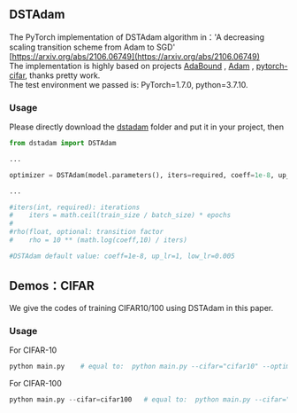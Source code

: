 ## DSTAdam

The PyTorch implementation of DSTAdam algorithm in：'A decreasing scaling transition scheme from Adam to SGD'
[https://arxiv.org/abs/2106.06749](https://arxiv.org/abs/2106.06749)  
The implementation is highly based on projects [AdaBound](https://github.com/Luolc/AdaBound) , [Adam](https://github.com/pytorch/pytorch/blob/v1.4.0/torch/optim/adam.py) , [pytorch-cifar](https://github.com/kuangliu/pytorch-cifar), thanks pretty work.  
The test environment we passed is: PyTorch=1.7.0, python=3.7.10.  

### Usage

Please directly download the [dstadam](https://github.com/kunzeng/DSTAdam/tree/main/dstadam) folder and put it in your project, then

```python
from dstadam import DSTAdam 

...

optimizer = DSTAdam(model.parameters(), iters=required, coeff=1e-8, up_lr=1, low_lr=0.005)

...

#iters(int, required): iterations
#	 iters = math.ceil(train_size / batch_size) * epochs
#
#rho(float, optional: transition factor
#    rho = 10 ** (math.log(coeff,10) / iters)

#DSTAdam default value: coeff=1e-8, up_lr=1, low_lr=0.005

```

## Demos：CIFAR
We give the codes of training CIFAR10/100 using DSTAdam in this paper.

### Usage
For CIFAR-10
```python
python main.py    # equal to:  python main.py --cifar="cifar10" --optimizer="DSTAdam" --model="resnet18" --lr=0.001 --coeff=1e-8 --up_lr=5 --low_lr=0.005

```

For CIFAR-100
```python
python main.py --cifar=cifar100   # equal to:  python main.py --cifar="cifar10" --optimizer="DSTAdam" --model="resnet18" --lr=0.001 --coeff=1e-8 --up_lr=5 --low_lr=0.005

```




